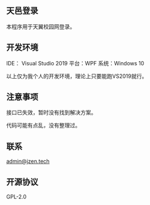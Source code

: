 ## 天邑登录

本程序用于天翼校园网登录。


## 开发环境

IDE： Visual Studio 2019
平台：WPF
系统：Windows 10

以上仅为我个人的开发环境，理论上只要能跑VS2019就行。

## 注意事项

接口已失效，暂时没有找到解决方案。

代码可能有点乱，没有整理过。

## 联系

admin@jzen.tech

## 开源协议

GPL-2.0

